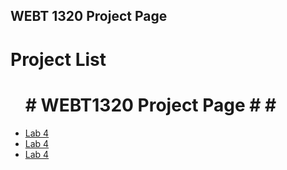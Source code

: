 ## WEBT 1320 Project Page

<h1>Project List</h1>

<ul>

# # WEBT1320 Project Page # # #






<li><a href="webdemo/index.html> target="_blank"> Lab 4</a></li>
<li><a href="webdemo/media.html> target="_blank">Lab 4</a></li>
<li><a href="webdemo/gallery.html> target="_blank">Lab 4</a></li>